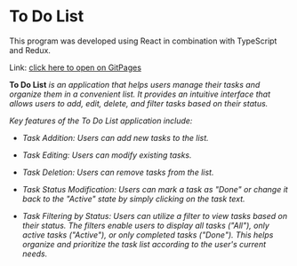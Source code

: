 # To Do List
This program was developed using React in combination with TypeScript and Redux.

Link: [click here to open on GitPages]()

**To Do List** *is an application that helps users manage their tasks and organize them in a convenient list. It provides an intuitive interface that allows users to add, edit, delete, and filter tasks based on their status.*

*Key features of the To Do List application include:*

+ *Task Addition: Users can add new tasks to the list.*

+ *Task Editing: Users can modify existing tasks.*

+ *Task Deletion: Users can remove tasks from the list.*

+ *Task Status Modification: Users can mark a task as "Done" or change it back to the "Active" state by simply clicking on the task text.*

+ *Task Filtering by Status: Users can utilize a filter to view tasks based on their status. The filters enable users to display all tasks ("All"), only active tasks ("Active"), or only completed tasks ("Done"). This helps organize and prioritize the task list according to the user's current needs.*